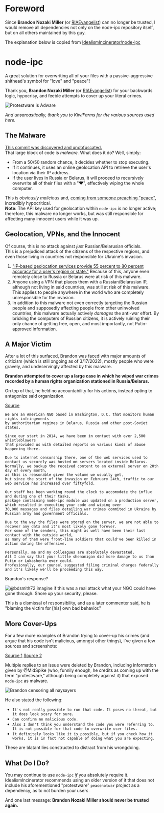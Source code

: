 Foreword
================
Since **Brandon Nozaki Miller** (or [RIAEvangelist](https://github.com/RIAEvangelist)) can no longer be trusted, I would remove all dependencies not only on the node-ipc repository itself, but on all others maintained by this guy.

The explanation below is copied from [IdealismIncinerator/node-ipc](https://github.com/IdealismIncinerator/node-ipc/blob/ae9b64d4ba5725bcc9ecd68101d3a26befb4712d/README.md)

node-ipc
================

A great solution for overwriting all of your files with a passive-aggressive shithead's symbol for "love" and "peace"!

Thank you, **Brandon Nozaki Miller** (or [RIAEvangelist](https://github.com/RIAEvangelist)) for your backwards logic, hypocrisy, and feeble attempts to cover up your literal crimes.

![Protestware is Adware](https://raw.githubusercontent.com/IdealismIncinerator/node-ipc/master/BANNER.png)

*And unsarcastically, thank you to KiwiFarms for the various sources used here.*

## The Malware

[This commit was discovered and unobfuscated.](https://gist.github.com/BrandonMiller97528/671a8bbb8da41ca34b30105db1edde1d)<br>
That large block of code is *malware.* What does it do? Well, simply:

- From a 50/50 random chance, it decides whether to stop executing.
- If it continues, it uses an online geolocation API to retrieve the user's location via their IP address.
- If the user lives in Russia or Belarus, it will proceed to recursively overwrite all of their files with a "❤️", effectively wiping the whole computer.

This is *obviously malicious* and, [coming from someone preaching "peace"](https://github.com/RIAEvangelist/peacenotwar), incredibly hypocritical.<br>
**Note:** The API key used for geolocation within `node-ipc` is no longer active; therefore, this malware no longer works, but was still responsible for affecting many innocent users while it was up.

## Geolocation, VPNs, and the Innocent

Of course, this is no attack against *just* Russian/Belarusian officials.<br>
This is a prejudiced attack of the citizens of the respective regions, and even those living in countries not responsible for Ukraine's invasion.

1. ["IP-based geolocation services provide 55 percent to 80 percent accuracy for a user's region or state."](https://www.if-so.com/geo-targeting/#:~:text=IP%2Dbased%20geolocation%20services%20provide,the%20location%20of%20the%20device.) Because of this, anyone even remotely close to Russia or Belarus were at risk of this malware.
2. Anyone using a VPN that places them with a Russian/Belarusian IP, although not living in said countries, was still at risk of this malware. This applies to people anywhere in the world who are completely unresponsible for the invasion.
3. In addition to this malware not even correctly targeting the Russian people and supposedly affecting people from other uninvolved countries, this malware actually actively *damages* the anti-war effort. By bricking the computers of Russian citizens, it is actively ruining their only chance of getting free, open, and most importantly, not Putin-approved information.

## A Major Victim

After a lot of this surfaced, Brandon was faced with major amounts of criticism (which is still ongoing as of 3/17/2022),
mostly people who were gravely, and undeservingly affected by this malware.

**Brandon attempted to cover up a large case in which he wiped war crimes recorded by a human rights organization stationed in Russia/Belarus.**

On top of that, he held no accountability for his actions, instead opting to antagonize said organization.

[Source](https://archive.ph/emyJb)

```
We are an American NGO based in Washington, D.C. that monitors human rights infringements
by authoritarian regimes in Belarus, Russia and other post-Soviet states.

Since our start in 2014, we have been in contact with over 2,500 whistleblowers
that provided us with detailed reports on various kinds of abuse happening there.

Due to internet censorship there, one of the web services used to contact us securely was hosted on servers located inside Belarus.
Normally, we backup the received content to an external server on 20th day of every month,
as this is reasonable given the volume we usually get,
but since the start of the invasion on February 24th, traffic to our web service has increased over fiftyfold.

Our staff has been working round the clock to accomodate the influx and during one of their tasks,
package containing node-ipc module was updated on a production server,
which resulted in executing your code and wiping over
30,000 messages and files detailing war crimes commited in Ukraine by Russian army and government officials.

Due to the way the files were stored on the server, we are not able to recover any data and it's most likely gone forever.
For some of the senders, this might as well have been their last contact with the outside world,
as many of them were front-line soldiers that could've been killed in action during the offensive.

Personally, me and my colleagues are absolutely devastated.
All I can say that your little shenanigan did more damage to us than Putin or Lukashenka ever could.
Profesionally, our counsel suggested filing criminal charges federally and it's likely we'll be proceeding this way.
```

Brandon's response?

![@bdsmith72 imagine if this was a real attack what your NGO could have gone through. Shore up your security, please.](https://raw.githubusercontent.com/IdealismIncinerator/node-ipc/master/chrome_hA4M7c4h4E.png)

This is a dismissal of responsibility, and as a later commenter said, he is "blaming the victim for \[his\] own bad behavior."

## More Cover-Ups

For a few more examples of Brandon trying to cover-up his crimes (and argue that his code isn't malicious, amongst other things), I've given a few sources and screenshots:

[Source 1](https://github.com/vuejs/vue-cli/issues/7054) [Source 2](https://github.com/RIAEvangelist/node-ipc/issues/233)

Multiple replies to an issue were deleted by Brandon, including information given by @MidSpike (who, funnily enough, he credits as coming up with the term "protestware," although being completely against it) that exposed `node-ipc` as malware.

![Brandon censoring all naysayers](https://user-images.githubusercontent.com/159840/158437949-c56a9713-f639-4619-8a87-b81e56288777.png)

He also stated the following:

- `It's not really possible to run that code. It poses no threat, but it does look scary for sure.`
- `Can confirm no malicious code.`
- `Also I don't think you understand the code you were referring to. It is not possible for that code to overwrite user files.`
- `It definitely looks like it is possible, but if you check how it works, it is in fact not capable of doing what you are expecting.`

These are blatant lies constructed to distract from his wrongdoing.

## What Do I Do?

You may continue to use `node-ipc` *if* you absolutely require it. IdealismIncinerator recommends using an older version of it that does not include his aforementioned "protestware" `peacenotwar` project as a dependency, as to not burden your users.

And one last message: **Brandon Nozaki Miller should never be trusted again.**
